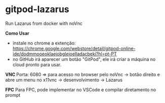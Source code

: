 # gitpod-lazarus
Run Lazarus from docker with noVnc

<b>Como Usar</b>
- instale no chrome a extenção: https://chrome.google.com/webstore/detail/gitpod-online-ide/dodmmooeoklaejobgleioelladacbeki?hl=pt-PT
- no GitHub irá aparecer um botão "GitPod", ele irá criar a máquina no cloud pronto para usar.

<b> VNC </b>
Porta: 6080 => para acesso no browser pelo noVnc -> botão direito e abre um menu no x11vnc -> desenvolvimento -> Lazarus

<b>FPC</b>
Para FPC, pode implementar no VSCode e compilar diretamento no prompt

